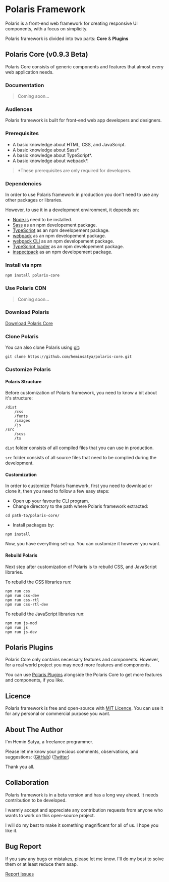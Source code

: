 # Polaris Framework

Polaris is a front-end web framework for creating responsive UI components, with a focus on simplicity.

Polaris framework is divided into two parts: **Core** & **Plugins**


## Polaris Core (v0.9.3 Beta)

Polaris Core consists of generic components and features that almost every web application needs.


### Documentation

> Coming soon...


### Audiences

Polaris framework is built for front-end web app developers and designers.


### Prerequisites

* A basic knowledge about HTML, CSS, and JavaScript.
* A basic knowledge about Sass*.
* A basic knowledge about TypeScript*.
* A basic knowledge about webpack*.

> *These prerequisites are only required for developers.


### Dependencies

In order to use Polaris framework in production you don't need to use any other packages or libraries.

However, to use it in a development environment, it depends on:

* [Node.js](https://nodejs.org/en/) need to be installed.
* [Sass](https://www.npmjs.com/package/sass) as an npm developement package.
* [TypeScript](https://www.npmjs.com/package/typescript) as an npm developement package.
* [webpack](https://www.npmjs.com/package/webpack) as an npm developement package.
* [webpack CLI](https://www.npmjs.com/package/webpack-cli) as an npm developement package.
* [TypeScript loader](https://www.npmjs.com/package/ts-loader) as an npm developement package.
* [inspectpack](https://www.npmjs.com/package/inspectpack) as an npm developement package.


### Install via npm

```
npm install polaris-core
```


### Use Polaris CDN

> Coming soon...


### Download Polaris

[Download Polaris Core](https://github.com/heminsatya/polaris-core/releases)


### Clone Polaris

You can also clone Polaris using [git](https://git-scm.com/):

```
git clone https://github.com/heminsatya/polaris-core.git
```


### Customize Polaris

#### Polaris Structure

Before customization of Polaris framework, you need to know a bit about it's structure:

```
/dist
    /css
    /fonts
    /images
    /js
/src
    /scss
    /ts
```

`dist` folder consists of all compiled files that you can use in production.

`src` folder consists of all source files that need to be complied during the development.


#### Customization

In order to customize Polaris framework, first you need to download or clone it, then you need to follow a few easy steps:

* Open up your favourite CLI program.
* Change directory to the path where Polaris framework extracted:
```
cd path-to/polaris-core/
```
* Install packages by:
```
npm install
```
Now, you have everything set-up. You can customize it however you want.


#### Rebuild Polaris

Next step after customization of Polaris is to rebuild CSS, and JavaScript libraries.

To rebuild the CSS libraries run:

```
npm run css
npm run css-dev
npm run css-rtl
npm run css-rtl-dev
```

To rebuild the JavaScript libraries run:

```
npm run js-mod
npm run js
npm run js-dev
```


## Polaris Plugins

Polaris Core only contains necessary features and components. However, for a real world project you may need more features and components.

You can use [Polaris Plugins](https://github.com/heminsatya/polaris-plugins) alongside the Polaris Core to get more features and components, if you like.


## Licence

Polaris framework is free and open-source with [MIT Licence](https://github.com/heminsatya/polaris-core/blob/main/LICENSE). You can use it for any personal or commercial purpose you want.


## About The Author

I'm Hemin Satya, a freelance programmer.

Please let me know your precious comments, observations, and suggestions:
([GitHub](https://github.com/heminsatya))
([Twitter](https://twitter.com/heminsatya))

Thank you all.


## Collaboration

Polaris framework is in a beta version and has a long way ahead. It needs contribution to be developed. 

I warmly accept and appreciate any contribution requests from anyone who wants to work on this open-source project.

I will do my best to make it something magnificent for all of us. I hope you like it.


## Bug Report

If you saw any bugs or mistakes, please let me know. I'll do my best to solve them or at least reduce them asap.

[Report Issues](https://github.com/heminsatya/polaris-core/issues)
